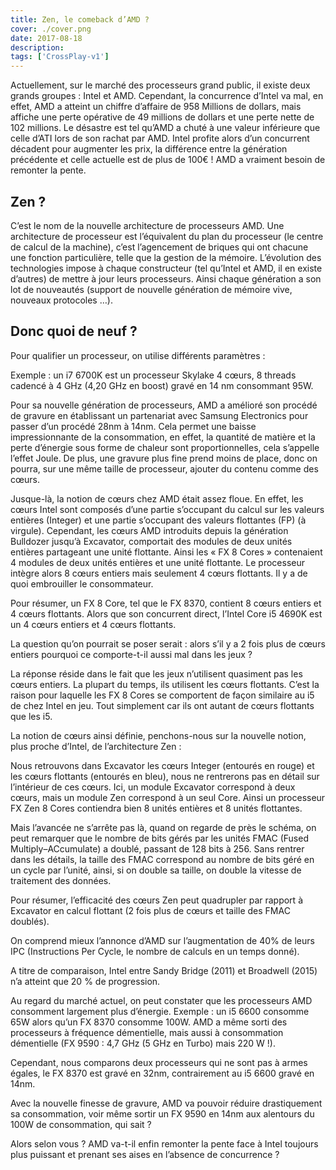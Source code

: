 ```yaml
---
title: Zen, le comeback d’AMD ?
cover: ./cover.png
date: 2017-08-18
description: 
tags: ['CrossPlay-v1']
---
```

Actuellement, sur le marché des processeurs grand public, il existe deux grands groupes : Intel et AMD. Cependant, la concurrence d’Intel va mal, en effet, AMD a atteint un chiffre d’affaire de 958 Millions de dollars, mais affiche une perte opérative de 49 millions de dollars et une perte nette de 102 millions. Le désastre est tel qu’AMD a chuté à une valeur inférieure que celle d’ATI lors de son rachat par AMD. Intel profite alors d’un concurrent décadent pour augmenter les prix, la différence entre la génération précédente et celle actuelle est de plus de 100€ ! AMD a vraiment besoin de remonter la pente.

## Zen ?
C’est le nom de la nouvelle architecture de processeurs AMD. Une architecture de processeur est l’équivalent du plan du processeur (le centre de calcul de la machine), c’est l’agencement de briques qui ont chacune une fonction particulière, telle que la gestion de la mémoire. L’évolution des technologies impose à chaque constructeur (tel qu’Intel et AMD, il en existe d’autres) de mettre à jour leurs processeurs. Ainsi chaque génération a son lot de nouveautés (support de nouvelle génération de mémoire vive, nouveaux protocoles …).

## Donc quoi de neuf ?
Pour qualifier un processeur, on utilise différents paramètres :

Exemple : un i7 6700K est un processeur Skylake 4 cœurs, 8 threads cadencé à 4 GHz (4,20 GHz en boost) gravé en 14 nm consommant 95W.

Pour sa nouvelle génération de processeurs, AMD a amélioré son procédé de gravure en établissant un partenariat avec Samsung Electronics pour passer d’un procédé 28nm à 14nm. Cela permet une baisse impressionnante de la consommation, en effet, la quantité de matière et la perte d’énergie sous forme de chaleur sont proportionnelles, cela s’appelle l’effet Joule. De plus, une gravure plus fine prend moins de place, donc on pourra, sur une même taille de processeur, ajouter du contenu comme des cœurs.

Jusque-là, la notion de cœurs chez AMD était assez floue. En effet, les cœurs Intel sont composés d’une partie s’occupant du calcul sur les valeurs entières (Integer) et une partie s’occupant des valeurs flottantes (FP) (à virgule). Cependant, les cœurs AMD introduits depuis la génération Bulldozer jusqu’à Excavator, comportait des modules de deux unités entières partageant une unité flottante. Ainsi les « FX 8 Cores » contenaient 4 modules de deux unités entières et une unité flottante. Le processeur intègre alors 8 cœurs entiers mais seulement 4 cœurs flottants. Il y a de quoi embrouiller le consommateur.

Pour résumer, un FX 8 Core, tel que le FX 8370, contient 8 cœurs entiers et 4 cœurs flottants. Alors que son concurrent direct, l’Intel Core i5 4690K est un 4 cœurs entiers et 4 cœurs flottants.

La question qu’on pourrait se poser serait : alors s’il y a 2 fois plus de cœurs entiers pourquoi ce comporte-t-il aussi mal dans les jeux ?

La réponse réside dans le fait que les jeux n’utilisent quasiment pas les cœurs entiers. La plupart du temps, ils utilisent les cœurs flottants. C’est la raison pour laquelle les FX 8 Cores se comportent de façon similaire au i5 de chez Intel en jeu. Tout simplement car ils ont autant de cœurs flottants que les i5.

La notion de cœurs ainsi définie, penchons-nous sur la nouvelle notion, plus proche d’Intel, de l’architecture Zen :

Nous retrouvons dans Excavator les cœurs Integer (entourés en rouge) et les cœurs flottants (entourés en bleu), nous ne rentrerons pas en détail sur l’intérieur de ces cœurs. Ici, un module Excavator correspond à deux cœurs, mais un module Zen correspond à un seul Core. Ainsi un processeur FX Zen 8 Cores contiendra bien 8 unités entières et 8 unités flottantes.

Mais l’avancée ne s’arrête pas là, quand on regarde de près le schéma, on peut remarquer que le nombre de bits gérés par les unités FMAC (Fused Multiply–ACcumulate) a doublé, passant de 128 bits à 256. Sans rentrer dans les détails, la taille des FMAC correspond au nombre de bits géré en un cycle par l’unité, ainsi, si on double sa taille, on double la vitesse de traitement des données.

Pour résumer, l’efficacité des cœurs Zen peut quadrupler par rapport à Excavator en calcul flottant (2 fois plus de cœurs et taille des FMAC doublés).

On comprend mieux l’annonce d’AMD sur l’augmentation de 40% de leurs IPC (Instructions Per Cycle, le nombre de calculs en un temps donné).

A titre de comparaison, Intel entre Sandy Bridge (2011) et Broadwell (2015) n’a atteint que 20 % de progression.

Au regard du marché actuel, on peut constater que les processeurs AMD consomment largement plus d’énergie. Exemple : un i5 6600 consomme 65W alors qu’un FX 8370 consomme 100W. AMD a même sorti des processeurs à fréquence démentielle, mais aussi à consommation démentielle (FX 9590 : 4,7 GHz (5 GHz en Turbo) mais 220 W !).

Cependant, nous comparons deux processeurs qui ne sont pas à armes égales, le FX 8370 est gravé en 32nm, contrairement au i5 6600 gravé en 14nm.

Avec la nouvelle finesse de gravure, AMD va pouvoir réduire drastiquement sa consommation, voir même sortir un FX 9590 en 14nm aux alentours du 100W de consommation, qui sait ?

Alors selon vous ? AMD va-t-il enfin remonter la pente face à Intel toujours plus puissant et prenant ses aises en l’absence de concurrence ?


